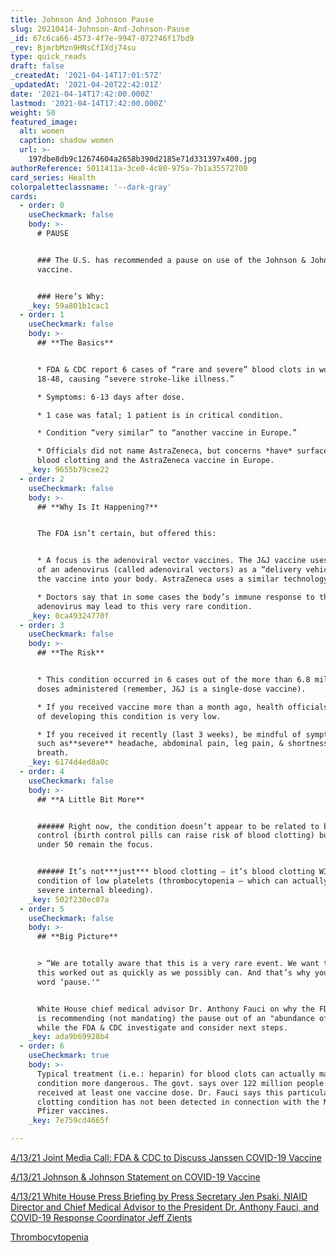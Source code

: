 ```yaml
---
title: Johnson And Johnson Pause
slug: 20210414-Johnson-And-Johnson-Pause
_id: 67c6ca66-4573-4f7e-9947-072746f17bd9
_rev: BjmrbMzn9HNsCfIXdj74su
type: quick_reads
draft: false
_createdAt: '2021-04-14T17:01:57Z'
_updatedAt: '2021-04-20T22:42:01Z'
date: '2021-04-14T17:42:00.000Z'
lastmod: '2021-04-14T17:42:00.000Z'
weight: 50
featured_image:
  alt: women
  caption: shadow women
  url: >-
    197dbe8db9c12674604a2658b390d2185e71d331397x400.jpg
authorReference: 5011411a-3ce0-4c80-975a-7b1a35572700
card_series: Health
colorpaletteclassname: '--dark-gray'
cards:
  - order: 0
    useCheckmark: false
    body: >-
      # PAUSE


      ### The U.S. has recommended a pause on use of the Johnson & Johnson
      vaccine.


      ### Here’s Why:
    _key: 59a801b1cac1
  - order: 1
    useCheckmark: false
    body: >-
      ## **The Basics**


      * FDA & CDC report 6 cases of “rare and severe” blood clots in women ages
      18-48, causing “severe stroke-like illness.”

      * Symptoms: 6-13 days after dose.

      * 1 case was fatal; 1 patient is in critical condition.

      * Condition “very similar” to “another vaccine in Europe.”

      * Officials did not name AstraZeneca, but concerns *have* surfaced about
      blood clotting and the AstraZeneca vaccine in Europe.
    _key: 9655b79cee22
  - order: 2
    useCheckmark: false
    body: >-
      ## **Why Is It Happening?**


      The FDA isn’t certain, but offered this:


      * A focus is the adenoviral vector vaccines. The J&J vaccine uses a shell
      of an adenovirus (called adenoviral vectors) as a “delivery vehicle” for
      the vaccine into your body. AstraZeneca uses a similar technology.

      * Doctors say that in some cases the body’s immune response to the
      adenovirus may lead to this very rare condition.
    _key: 0ca49324770f
  - order: 3
    useCheckmark: false
    body: >-
      ## **The Risk**


      * This condition occurred in 6 cases out of the more than 6.8 million J&J
      doses administered (remember, J&J is a single-dose vaccine).

      * If you received vaccine more than a month ago, health officials say risk
      of developing this condition is very low.

      * If you received it recently (last 3 weeks), be mindful of symptoms -
      such as**severe** headache, abdominal pain, leg pain, & shortness of
      breath.
    _key: 6174d4ed8a0c
  - order: 4
    useCheckmark: false
    body: >-
      ## **A Little Bit More**


      ###### Right now, the condition doesn’t appear to be related to birth
      control (birth control pills can raise risk of blood clotting) but women
      under 50 remain the focus.


      ###### It’s not***just*** blood clotting – it’s blood clotting WITH a
      condition of low platelets (thrombocytopenia – which can actually cause
      severe internal bleeding).
    _key: 502f230ec07a
  - order: 5
    useCheckmark: false
    body: >-
      ## **Big Picture**


      > “We are totally aware that this is a very rare event. We want to get
      this worked out as quickly as we possibly can. And that’s why you see the
      word ‘pause.'"


      White House chief medical advisor Dr. Anthony Fauci on why the FDA & CDC
      is recommending (not mandating) the pause out of an "abundance of caution"
      while the FDA & CDC investigate and consider next steps.
    _key: ada9b69928b4
  - order: 6
    useCheckmark: true
    body: >-
      Typical treatment (i.e.: heparin) for blood clots can actually make this
      condition more dangerous. The govt. says over 122 million people have
      received at least one vaccine dose. Dr. Fauci says this particular type of
      clotting condition has not been detected in connection with the Moderna &
      Pfizer vaccines.
    _key: 7e759cd4665f

---
```

[4/13/21 Joint Media Call: FDA & CDC to Discuss Janssen COVID-19 Vaccine](https://youtu.be/_ELXnGYgsJY)

[4/13/21 Johnson & Johnson Statement on COVID-19 Vaccine ](https://www.jnj.com/johnson-johnson-statement-on-covid-19-vaccine)

[4/13/21 White House Press Briefing by Press Secretary Jen Psaki, NIAID Director and Chief Medical Advisor to the President Dr. Anthony Fauci, and COVID-19 Response Coordinator Jeff Zients](https://www.whitehouse.gov/briefing-room/press-briefings/2021/04/13/press-briefing-by-press-secretary-jen-psaki-niaid-director-and-chief-medical-advisor-to-the-president-dr-anthony-fauci-and-covid-19-response-coordinator-jeff-zients-april-13-2021/)

[Thrombocytopenia](https://www.nhlbi.nih.gov/health-topics/thrombocytopenia)